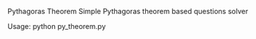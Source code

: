 Pythagoras Theorem
Simple  Pythagoras theorem based questions solver
 

Usage: python py_theorem.py
